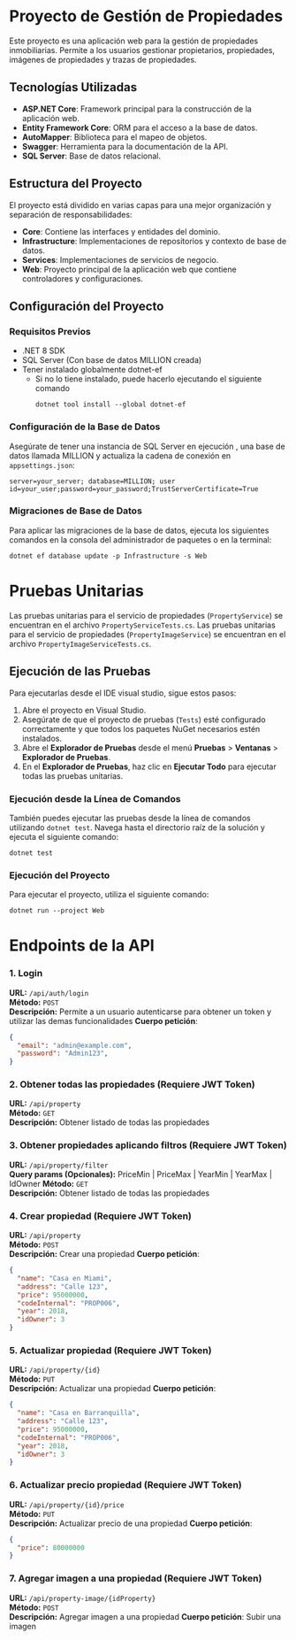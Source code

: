 # Proyecto de Gestión de Propiedades

Este proyecto es una aplicación web para la gestión de propiedades inmobiliarias. Permite a los usuarios gestionar propietarios, propiedades, imágenes de propiedades y trazas de propiedades.

## Tecnologías Utilizadas

- **ASP.NET Core**: Framework principal para la construcción de la aplicación web.
- **Entity Framework Core**: ORM para el acceso a la base de datos.
- **AutoMapper**: Biblioteca para el mapeo de objetos.
- **Swagger**: Herramienta para la documentación de la API.
- **SQL Server**: Base de datos relacional.

## Estructura del Proyecto

El proyecto está dividido en varias capas para una mejor organización y separación de responsabilidades:

- **Core**: Contiene las interfaces y entidades del dominio.
- **Infrastructure**: Implementaciones de repositorios y contexto de base de datos.
- **Services**: Implementaciones de servicios de negocio.
- **Web**: Proyecto principal de la aplicación web que contiene controladores y configuraciones.

## Configuración del Proyecto

### Requisitos Previos

- .NET 8 SDK
- SQL Server (Con base de datos MILLION creada)
- Tener instalado globalmente dotnet-ef
    - Si no lo tiene instalado, puede hacerlo ejecutando el siguiente comando
        ~~~    
        dotnet tool install --global dotnet-ef
        ~~~


### Configuración de la Base de Datos

Asegúrate de tener una instancia de SQL Server en ejecución , una base de datos llamada MILLION y actualiza la cadena de conexión en `appsettings.json`:
~~~
server=your_server; database=MILLION; user id=your_user;password=your_password;TrustServerCertificate=True
~~~

### Migraciones de Base de Datos

Para aplicar las migraciones de la base de datos, ejecuta los siguientes comandos en la consola del administrador de paquetes o en la terminal:
~~~
dotnet ef database update -p Infrastructure -s Web
~~~
# Pruebas Unitarias
Las pruebas unitarias para el servicio de propiedades (`PropertyService`) se encuentran en el archivo `PropertyServiceTests.cs`. 
Las pruebas unitarias para el servicio de propiedades (`PropertyImageService`) se encuentran en el archivo `PropertyImageServiceTests.cs`. 

## Ejecución de las Pruebas

Para ejecutarlas desde el IDE visual studio, sigue estos pasos:

1. Abre el proyecto en Visual Studio.
2. Asegúrate de que el proyecto de pruebas (`Tests`) esté configurado correctamente y que todos los paquetes NuGet necesarios estén instalados.
3. Abre el **Explorador de Pruebas** desde el menú **Pruebas** > **Ventanas** > **Explorador de Pruebas**.
4. En el **Explorador de Pruebas**, haz clic en **Ejecutar Todo** para ejecutar todas las pruebas unitarias.

### Ejecución desde la Línea de Comandos

También puedes ejecutar las pruebas desde la línea de comandos utilizando `dotnet test`. Navega hasta el directorio raíz de la solución y ejecuta el siguiente comando:

~~~
dotnet test
~~~


### Ejecución del Proyecto

Para ejecutar el proyecto, utiliza el siguiente comando:
~~~
dotnet run --project Web
~~~
# Endpoints de la API
### 1. Login
**URL:** `/api/auth/login`  
**Método:** `POST`  
**Descripción:** Permite a un usuario autenticarse para obtener un token y utilizar las demas funcionalidades
**Cuerpo petición**: 
```json
{
  "email": "admin@example.com",
  "password": "Admin123",
}
```

### 2. Obtener todas las propiedades (Requiere JWT Token)
**URL:** `/api/property`  
**Método:** `GET`  
**Descripción:** Obtener listado de todas las propiedades

### 3. Obtener propiedades aplicando filtros (Requiere JWT Token)
**URL:** `/api/property/filter`  
**Query params (Opcionales):** PriceMin | PriceMax | YearMin | YearMax | IdOwner
**Método:** `GET`  
**Descripción:** Obtener listado de todas las propiedades

### 4. Crear propiedad (Requiere JWT Token)
**URL:** `/api/property`  
**Método:** `POST`  
**Descripción:** Crear una propiedad
**Cuerpo petición**: 
```json
{
  "name": "Casa en Miami",
  "address": "Calle 123",
  "price": 95000000,
  "codeInternal": "PROP006",
  "year": 2018,
  "idOwner": 3
}
```

### 5. Actualizar propiedad (Requiere JWT Token)
**URL:** `/api/property/{id}`  
**Método:** `PUT`  
**Descripción:** Actualizar una propiedad
**Cuerpo petición**: 
```json
{
  "name": "Casa en Barranquilla",
  "address": "Calle 123",
  "price": 95000000,
  "codeInternal": "PROP006",
  "year": 2018,
  "idOwner": 3
}
```

### 6. Actualizar precio propiedad (Requiere JWT Token)
**URL:** `/api/property/{id}/price`  
**Método:** `PUT`  
**Descripción:** Actualizar precio de una propiedad
**Cuerpo petición**: 
```json
{
  "price": 80000000
}
```

### 7. Agregar imagen a una propiedad (Requiere JWT Token)
**URL:** `/api/property-image/{idProperty}`  
**Método:** `POST`  
**Descripción:** Agregar imagen a una propiedad
**Cuerpo petición**: Subir una imagen






